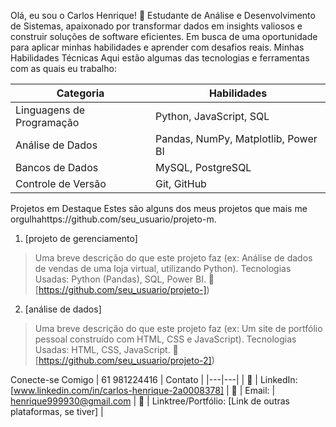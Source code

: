 Olá, eu sou o Carlos Henrique! 👋
​Estudante de Análise e Desenvolvimento de Sistemas, apaixonado por transformar dados em insights valiosos e construir soluções de software eficientes. Em busca de uma oportunidade para aplicar minhas habilidades e aprender com desafios reais.
​Minhas Habilidades Técnicas
​Aqui estão algumas das tecnologias e ferramentas com as quais eu trabalho:

| Categoria | Habilidades |
|---|---|
| Linguagens de Programação | Python, JavaScript, SQL |
| Análise de Dados | Pandas, NumPy, Matplotlib, Power BI |
| Bancos de Dados | MySQL, PostgreSQL |
| Controle de Versão | Git, GitHub |
Projetos em Destaque
Estes são alguns dos meus projetos que mais me orgulhahttps://github.com/seu_usuario/projeto-m.
1. [projeto de gerenciamento]
> Uma breve descrição do que este projeto faz (ex: Análise de dados de vendas de uma loja virtual, utilizando Python).
> Tecnologias Usadas: Python (Pandas), SQL, Power BI.
> 🚀 [https://github.com/seu_usuario/projeto-])
> 
2. [análise de dados]
> Uma breve descrição do que este projeto faz (ex: Um site de portfólio pessoal construído com HTML, CSS e JavaScript).
> Tecnologias Usadas: HTML, CSS, JavaScript.
> 🚀 [https://github.com/seu_usuario/projeto-2])
> 
Conecte-se Comigo
| 61 981224416 | Contato |
|---|---|
| 💼 | LinkedIn: [www.linkedin.com/in/carlos-henrique-2a0008378] 
| 📧 | Email: | henrique999930@gmail.com
| 🔗 | Linktree/Portfólio: [Link de outras plataformas, se tiver] |
<div align="cen
